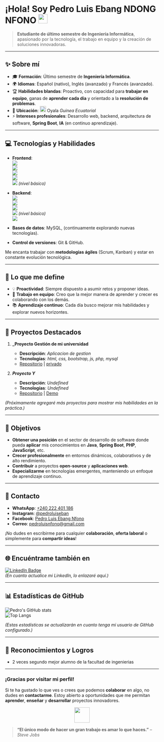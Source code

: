 # ¡Hola! Soy **Pedro Luis Ebang NDONG NFONO** <img src="https://raw.githubusercontent.com/rahulbanerjee26/githubProfileReadmeGenerator/main/gifs/wave.gif" width="30px">

> **Estudiante de último semestre de Ingeniería Informática**, apasionado por la tecnología, el trabajo en equipo y la creación de soluciones innovadoras.

---

## ✨ Sobre mí
- 🎓 **Formación**: Último semestre de **Ingeniería Informática**.  
- 🌍 **Idiomas**: Español (nativo), Inglés (avanzado) y Francés (avanzado).  
- 🏆 **Habilidades blandas**: Proactivo, con capacidad para **trabajar en equipo**, ganas de **aprender cada día** y orientado a la **resolución de problemas**.  
- 📍 **Ubicación**: <img src="https://upload.wikimedia.org/wikipedia/commons/3/31/Flag_of_Equatorial_Guinea.svg" alt="Guinea Ecuatorial" width="20"/> Oyala *Guinea Ecuatorial*
- ⚡ **Intereses profesionales**: Desarrollo web, backend, arquitectura de software, **Spring Boot**, **IA** (en continuo aprendizaje).

---

## 💻 Tecnologías y Habilidades
- **Frontend**:  
  <img src="https://img.shields.io/badge/HTML5-%23E34F26.svg?style=flat&logo=html5&logoColor=white"/>  
  <img src="https://img.shields.io/badge/CSS3-%231572B6.svg?style=flat&logo=css3&logoColor=white"/>  
  <img src="https://img.shields.io/badge/JavaScript-%23323330.svg?style=flat&logo=javascript&logoColor=%23F7DF1E"/>  
  <img src="https://img.shields.io/badge/Bootstrap-%237952B3.svg?style=flat&logo=bootstrap&logoColor=white"/>  
  <img src="https://img.shields.io/badge/Angular-%23DD0031.svg?style=flat&logo=angular&logoColor=white"/> *(nivel básico)*

- **Backend**:  
  <img src="https://img.shields.io/badge/Java-%23ED8B00.svg?style=flat&logo=java&logoColor=white"/>  
  <img src="https://img.shields.io/badge/Spring%20Boot-%236DB33F.svg?style=flat&logo=spring&logoColor=white"/>  
  <img src="https://img.shields.io/badge/PHP-%23777BB4.svg?style=flat&logo=php&logoColor=white"/>  
  <img src="https://img.shields.io/badge/Python-%2314354C.svg?style=flat&logo=python&logoColor=white"/> *(nivel básico)*  
  <img src="https://img.shields.io/badge/C-%2300599C.svg?style=flat&logo=c&logoColor=white"/>

- **Bases de datos**: MySQL,  (continuamente explorando nuevas tecnologías).  
- **Control de versiones**: Git & GitHub.  

Me encanta trabajar con **metodologías ágiles** (Scrum, Kanban) y estar en constante evolución tecnológica.

---

## 🌟 Lo que me define
- 💡 **Proactividad**: Siempre dispuesto a asumir retos y proponer ideas.  
- 🤝 **Trabajo en equipo**: Creo que la mejor manera de aprender y crecer es colaborando con los demás.  
- 📚 **Aprendizaje continuo**: Cada día busco mejorar mis habilidades y explorar nuevos horizontes.

---

## 🚀 Proyectos Destacados
1. **_Proyecto Gestión de mi universidad**  
   - **Descripción**: *Aplicacion de gestion*  
   - **Tecnologías**: *html, css, bootstrap, js, php, mysql*  
   - [Repositorio](#) | [privado](#)

2. **_Proyecto Y_**  
   - **Descripción**: *Undefined*  
   - **Tecnologías**: *Undefined*  
   - [Repositorio](#) | [Demo](#)

*(Próximamente agregaré más proyectos para mostrar mis habilidades en la práctica.)*

---

## 🎯 Objetivos
- **Obtener una posición** en el sector de desarrollo de software donde pueda **aplicar** mis conocimientos en **Java**, **Spring Boot**, **PHP**, **JavaScript**, etc.  
- **Crecer profesionalmente** en entornos dinámicos, colaborativos y de alto rendimiento.  
- **Contribuir** a proyectos **open-source** y **aplicaciones web**.  
- **Especializarme** en tecnologías emergentes, manteniendo un enfoque de aprendizaje continuo.

---

## 📱 Contacto
- **WhatsApp**: [+240 222 401 186](https://wa.me/240222401186)  
- **Instagram**: [@pedroluiseban](https://www.instagram.com/pedroluiseban)  
- **Facebook**: [Pedro Luis Ebang Nfono](https://www.facebook.com/Pedro_Luis_Ebang_Nfono)  
- **Correo**: [pedroluisnfono@gmail.com](mailto:pedroluisnfono@gmail.com)  

¡No dudes en escribirme para cualquier **colaboración**, **oferta laboral** o simplemente para **compartir ideas**! 

---

## 🌐 Encuéntrame también en
[<img src="https://img.shields.io/badge/LinkedIn-%230077B5.svg?style=flat&logo=linkedin&logoColor=white" alt="LinkedIn Badge"/>](#)  
*(En cuanto actualice mi LinkedIn, lo enlazaré aquí.)*

---

## 📊 Estadísticas de GitHub
![Pedro's GitHub stats](https://github-readme-stats.vercel.app/api?username=undefined&show_icons=true&theme=radical)  
![Top Langs](https://github-readme-stats.vercel.app/api/top-langs/?username=undefined&layout=compact&theme=radical)

*(Estas estadísticas se actualizarán en cuanto tenga mi usuario de GitHub configurado.)*

---

## 🏅 Reconocimientos y Logros
- 2 veces segundo mejor alumno de la facultad de ingenierias

---

### ¡Gracias por visitar mi perfil! 
Si te ha gustado lo que ves o crees que podemos **colaborar** en algo, no dudes en **contactarme**. Estoy abierto a oportunidades que me permitan **aprender**, **enseñar** y **desarrollar** proyectos innovadores. 

<p align="center">
  <img src="https://raw.githubusercontent.com/rahulbanerjee26/githubProfileReadmeGenerator/main/gifs/handShake.gif" width="50px" />
</p>

> **“El único modo de hacer un gran trabajo es amar lo que haces.”** – *Steve Jobs*  
